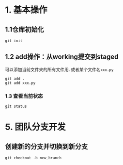 # 1. 基本操作
## 1.1仓库初始化
```
git init
```
## 1.2 add操作：从working提交到staged
可以添加当前文件夹的所有文件用`.`或者某个文件名`xxx.py`
```
git add .
git add xxx.py
```
### 1.3 查看当前状态
```
git status
```

# 5. 团队分支开发
## 创建新的分支并切换到新分支
```
git checkout -b new_branch
```